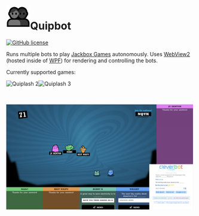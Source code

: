 <img src="https://raw.githubusercontent.com/sungaila/Quipbot/main/Icon.png" align="left" width="64" height="64" alt="Quipbot Logo">

# Quipbot
[![GitHub license](https://img.shields.io/github/license/sungaila/Quipbot?style=flat-square)](https://github.com/sungaila/Quipbot/blob/master/LICENSE)

Runs multiple bots to play [Jackbox Games](https://www.jackboxgames.com/) autonomously. Uses [WebView2](https://aka.ms/webview) (hosted inside of [WPF](https://github.com/dotnet/wpf)) for rendering and controlling the bots.

Currently supported games:

[<img src="https://jackboxgames.b-cdn.net/wp-content/uploads/2019/06/PP3Tile_Quiplash2.jpg" align="left" height="64" alt="Quiplash 2">](https://www.jackboxgames.com/quiplash-two/)
[<img src="https://jackboxgames.b-cdn.net/wp-content/uploads/2020/09/q3_websiteTile_v1.jpg" align="left" height="64" alt="Quiplash 3">](https://www.jackboxgames.com/quiplash-three/)

<br/>
<img src="https://raw.githubusercontent.com/sungaila/Quipbot/main/Content/Quipbot.png" align="buttom" width="500" alt="Screenshot from an OBS stream">
